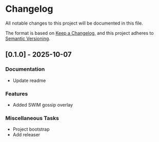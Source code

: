 # Changelog

All notable changes to this project will be documented in this file.

The format is based on [Keep a Changelog](https://keepachangelog.com/en/1.0.0/),
and this project adheres to [Semantic Versioning](https://semver.org/spec/v2.0.0.html).

## [0.1.0] - 2025-10-07

### Documentation

- Update readme 

### Features

- Added SWIM gossip overlay 

### Miscellaneous Tasks

- Project bootstrap
- Add releaser 

<!-- generated by git-cliff -->
